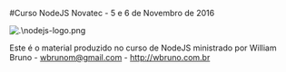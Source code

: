 #Curso NodeJS Novatec - 5 e 6 de Novembro de 2016

![.\nodejs-logo.png](NodeJS)

Este é o material produzido no curso de NodeJS ministrado por William Bruno - wbrunom@gmail.com - http://wbruno.com.br
